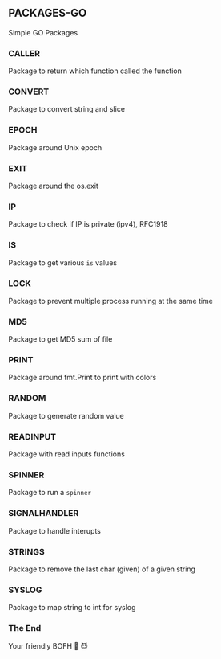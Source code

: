 ## PACKAGES-GO
Simple GO Packages

### CALLER
Package to return which function called the function

### CONVERT
Package to convert string and slice

### EPOCH
Package around Unix epoch

### EXIT
Package around the os.exit

### IP
Package to check if IP is private (ipv4), RFC1918

### IS
Package to get various `is` values

### LOCK
Package to prevent multiple process running at the same time

### MD5
Package to get MD5 sum of file

### PRINT
Package around fmt.Print to print with colors

### RANDOM
Package to generate random value

### READINPUT
Package with read inputs functions

### SPINNER
Package to run a `spinner`

### SIGNALHANDLER
Package to handle interupts

### STRINGS
Package to remove the last char (given) of a given string

### SYSLOG
Package to map string to int for syslog

### The End
Your friendly BOFH 🦄 😈          
